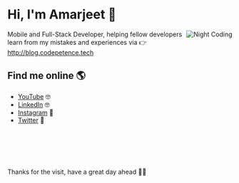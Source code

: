 
# Hi, I'm Amarjeet 👋

<img alt="Night Coding" src="https://user-images.githubusercontent.com/38986305/122662088-fc74ea00-d1ad-11eb-9aa8-f920e2e271d1.gif" align="right"/>

Mobile and Full-Stack Developer, helping fellow developers learn from my mistakes and experiences via 👉 http://blog.codepetence.tech

## Find me online 🌎

- <a href="https://www.youtube.com/channel/UCq4ea0z1gAoSP6cKckvnmiQ">YouTube</a> 🤓
- <a href="https://www.linkedin.com/in/amarjeet987/">LinkedIn</a> 🤓
- <a href="https://www.instagram.com/codemanship/">Instagram</a> 🤳
- <a href="https://twitter.com/codepetence">Twitter</a> 🐤
<br/><br/><br/><br/><br/><br/>

Thanks for the visit, have a great day ahead 🧑‍💻
